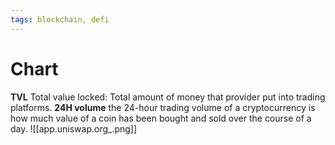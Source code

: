 ```yaml
---
tags: blockchain, defi
---
```


# Chart

**TVL** Total value locked: Total amount of money that provider put into trading platforms.
**24H volume** the 24-hour trading volume of a cryptocurrency is how much value of a coin has been bought and sold over the course of a day.
![[app.uniswap.org_.png]] 